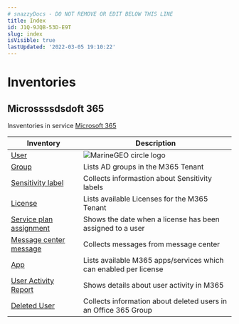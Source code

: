 ```yaml
---
# snazzyDocs - DO NOT REMOVE OR EDIT BELOW THIS LINE
title: Index
id: J1Q-9JQB-53D-E9T
slug: index
isVisible: true
lastUpdated: '2022-03-05 19:10:22'
---
```

<h1>Inventories</h1>
<h2>Microssssdsdoft 365</h2>
<p>Insventories in service <a href="/governance/technical-documentation/references/inventory/Office365Groups">Microsoft 365</a></p>
<table>
<thead>
<tr>
<th>Inventory</th>
<th>Description</th>
</tr>
</thead>
<tbody>
<tr>
<td><a href="/governance/technical-documentation/references/inventory/Office365Groups/userentity">User</a></td>
<td><img alt="MarineGEO circle logo" src="https://img.search.brave.com/DXLLbCEkOuFFiDkji5ZiAYLXMBPdh_t9STxTqdFQUZw/rs:fit:1024:640:1/g:ce/aHR0cHM6Ly93d3cu/d2FsbHBhcGVyczEz/LmNvbS93cC1jb250/ZW50L3VwbG9hZHMv/MjAyMC8wMi9TdW5y/aXNlLW92ZXItdGhl/LXNlYS1yZWQtY2xv/dWRzLWhvcml6b24t/aW1hZ2UtZm9yLXdh/bGxwYXBlcnMtSGQt/MTAyNHg2NDAuanBn" title="MarineGEO logo" /></td>
</tr>
<tr>
<td><a href="/governance/technical-documentation/references/inventory/Office365Groups/groupentity">Group</a></td>
<td>Lists AD groups in the M365 Tenant</td>
</tr>
<tr>
<td><a href="/governance/technical-documentation/references/inventory/Office365Groups/sensitivitylabelentity">Sensitivity label</a></td>
<td>Collects informastion about Sensitivity labels</td>
</tr>
<tr>
<td><a href="/governance/technical-documentation/references/inventory/Office365Groups/licenseentity">License</a></td>
<td>Lists available Licenses for the M365 Tenant</td>
</tr>
<tr>
<td><a href="/governance/technical-documentation/references/inventory/Office365Groups/serviceplanassignmententity">Service plan assignment</a></td>
<td>Shows the date when a license has been assigned to a user</td>
</tr>
<tr>
<td><a href="/governance/technical-documentation/references/inventory/Office365Groups/messagecenterentity">Message center message</a></td>
<td>Collects messages from message center</td>
</tr>
<tr>
<td><a href="/governance/technical-documentation/references/inventory/Office365Groups/serviceplanentity">App</a></td>
<td>Lists available M365 apps/services which can enabled per license</td>
</tr>
<tr>
<td><a href="/governance/technical-documentation/references/inventory/Office365Groups/useractivityentity">User Activity Report</a></td>
<td>Shows details about user activity in M365</td>
</tr>
<tr>
<td><a href="/governance/technical-documentation/references/inventory/Office365Groups/deleteduserentity">Deleted User</a></td>
<td>Collects information about deleted users in an Office 365 Group</td>
</tr>
</tbody>
</table>